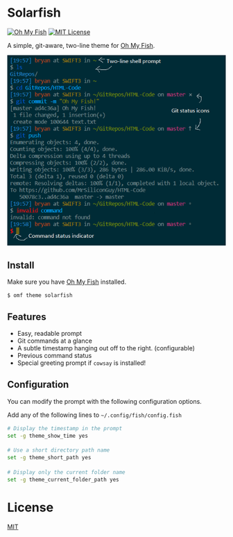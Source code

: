 # Solarfish

[![Oh My Fish](https://img.shields.io/badge/Framework-Oh_My_Fish-blue.svg?style=flat)](https://github.com/oh-my-fish/oh-my-fish)
[![MIT License](https://img.shields.io/badge/license-MIT-007EC7.svg?style=flat-square)](/LICENSE)

A simple, git-aware, two-line theme for [Oh My Fish][omf-link].

<p align="center">
<img src="./screenshot.png">
</p>

## Install

Make sure you have [Oh My Fish][omf-link] installed.

```
$ omf theme solarfish
```

## Features

- Easy, readable prompt
- Git commands at a glance
- A subtle timestamp hanging out off to the right. (configurable)
- Previous command status
- Special greeting prompt if `cowsay` is installed!

## Configuration

You can modify the prompt with the following configuration options.

Add any of the following lines to 
`~/.config/fish/config.fish`

```bash
# Display the timestamp in the prompt
set -g theme_show_time yes

# Use a short directory path name
set -g theme_short_path yes

# Display only the current folder name
set -g theme_current_folder_path yes
```

# License

[MIT][mit]

[mit]: http://opensource.org/licenses/MIT
[omf-link]: https://www.github.com/fish-shell/oh-my-fish
